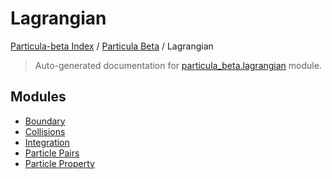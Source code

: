 # Lagrangian

[Particula-beta Index](../../README.md#particula-beta-index) / [Particula Beta](../index.md#particula-beta) / Lagrangian

> Auto-generated documentation for [particula_beta.lagrangian](https://github.com/uncscode/particula-beta/blob/main/particula_beta/lagrangian/__init__.py) module.

## Modules

- [Boundary](./boundary.md)
- [Collisions](./collisions.md)
- [Integration](./integration.md)
- [Particle Pairs](./particle_pairs.md)
- [Particle Property](./particle_property.md)
